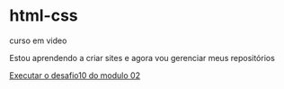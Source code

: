 # html-css
 curso em video

Estou aprendendo a criar sites e agora vou gerenciar meus repositórios

<a href="https://gabriel-zimmer.github.io/html-css/desafios/desafio10mod02/android.html"> Executar o desafio10 do modulo 02 </a>
